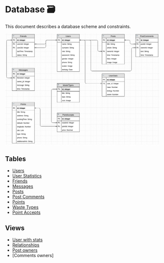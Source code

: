 # Database 🗃️

This document describes a database scheme and constraints.

![schema](./img/schema.png)

## Tables

- [Users](./01_Tables/01_Users.md)
- [User Statistics](./01_Tables/02_UserStats.md)
- [Friends](./01_Tables/03_Friends.md)
- [Messages](./01_Tables/04_Messages.md)
- [Posts](./01_Tables/05_Posts.md)
- [Post Comments](./01_Tables/06_PostComments.md)
- [Points](./01_Tables/07_Points.md)
- [Waste Types](./01_Tables/08_WasteTypes.md)
- [Point Accepts](./01_Tables/09_PointAccepts.md)

## Views

- [User with stats](./02_Views/01_user_with_stats.md)
- [Relationships](./02_Views/02_relationships.md)
- [Post owners](./02_Views/03_post_owners.md)
- [Comments owners]
